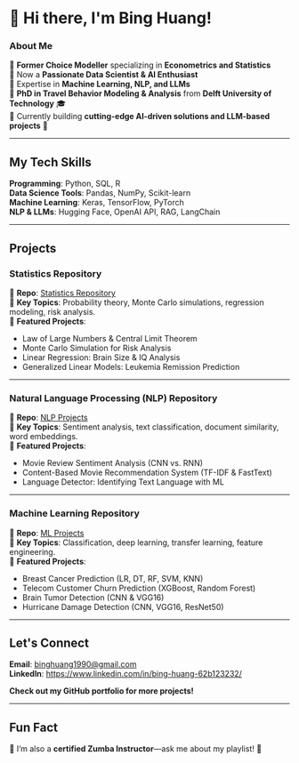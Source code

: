 # 👋 Hi there, I'm **Bing Huang!** 

### **About Me**  

🔹 **Former Choice Modeller** specializing in **Econometrics and Statistics**  
🔹 Now a **Passionate Data Scientist & AI Enthusiast**  
🔹 Expertise in **Machine Learning, NLP, and LLMs**  
🔹 **PhD in Travel Behavior Modeling & Analysis** from **Delft University of Technology** 🎓  
🔹 Currently building **cutting-edge AI-driven solutions and LLM-based projects** 🤖  

---

## **My Tech Skills**  

**Programming**: Python, SQL, R  
**Data Science Tools**: Pandas, NumPy, Scikit-learn  
**Machine Learning**: Keras, TensorFlow, PyTorch  
**NLP & LLMs**: Hugging Face, OpenAI API, RAG, LangChain  

---

## **Projects**  

### **Statistics Repository**  
📌 **Repo**: [Statistics Repository](https://github.com/BingBingBao/Statistics)  
🔹 **Key Topics**: Probability theory, Monte Carlo simulations, regression modeling, risk analysis.  
🔹 **Featured Projects**:  
   - Law of Large Numbers & Central Limit Theorem 
   - Monte Carlo Simulation for Risk Analysis 
   - Linear Regression: Brain Size & IQ Analysis 
   - Generalized Linear Models: Leukemia Remission Prediction

---

### **Natural Language Processing (NLP) Repository**  
📌 **Repo**: [NLP Projects](https://github.com/BingBingBao/NLP_projects)  
🔹 **Key Topics**: Sentiment analysis, text classification, document similarity, word embeddings.  
🔹 **Featured Projects**:  
   - Movie Review Sentiment Analysis (CNN vs. RNN)  
   - Content-Based Movie Recommendation System (TF-IDF & FastText) 
   - Language Detector: Identifying Text Language with ML 

---

### **Machine Learning Repository**  
📌 **Repo**: [ML Projects](https://github.com/BingBingBao/ML_Projects)  
🔹 **Key Topics**: Classification, deep learning, transfer learning, feature engineering.  
🔹 **Featured Projects**:  
   - Breast Cancer Prediction (LR, DT, RF, SVM, KNN) 
   - Telecom Customer Churn Prediction (XGBoost, Random Forest)  
   - Brain Tumor Detection (CNN & VGG16) 
   - Hurricane Damage Detection (CNN, VGG16, ResNet50) 

---

## **Let's Connect**  

**Email**: [binghuang1990@gmail.com](mailto:binghuang1990@gmail.com)  
**LinkedIn**: https://www.linkedin.com/in/bing-huang-62b123232/

**Check out my GitHub portfolio for more projects!**  

---

## **Fun Fact**  

💃 I’m also a **certified Zumba Instructor**—ask me about my playlist! 🕺  
